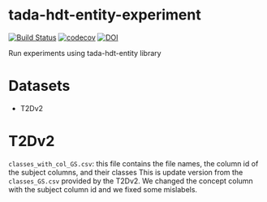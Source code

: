 # tada-hdt-entity-experiment
[![Build Status](https://semaphoreci.com/api/v1/ahmad88me/tada-hdt-entity-experiment/branches/master/badge.svg)](https://semaphoreci.com/ahmad88me/tada-hdt-entity-experiment)
[![codecov](https://codecov.io/gh/oeg-upm/tada-hdt-entity-experiment/branch/master/graph/badge.svg)](https://codecov.io/gh/oeg-upm/tada-hdt-entity-experiment)
[![DOI](https://zenodo.org/badge/DOI/10.5281/zenodo.3732641.svg)](https://doi.org/10.5281/zenodo.3732641)


Run experiments using tada-hdt-entity library

# Datasets
* T2Dv2

# T2Dv2
`classes_with_col_GS.csv`: this file contains the file names, the column id of the subject columns, and their classes
This is update version from the `classes_GS.csv` provided by the T2Dv2. We changed the concept column with the subject column id and we fixed some mislabels.
